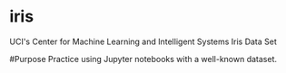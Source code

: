 # iris
UCI's Center for Machine Learning and Intelligent Systems Iris Data Set

#Purpose
Practice using Jupyter notebooks with a well-known dataset.
